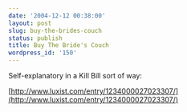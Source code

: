 ```yaml
---
date: '2004-12-12 00:38:00'
layout: post
slug: buy-the-brides-couch
status: publish
title: Buy The Bride's Couch
wordpress_id: '150'
---
```


Self-explanatory in a Kill Bill sort of way:  

  

[http://www.luxist.com/entry/1234000027023307/](http://www.luxist.com/entry/1234000027023307/)


